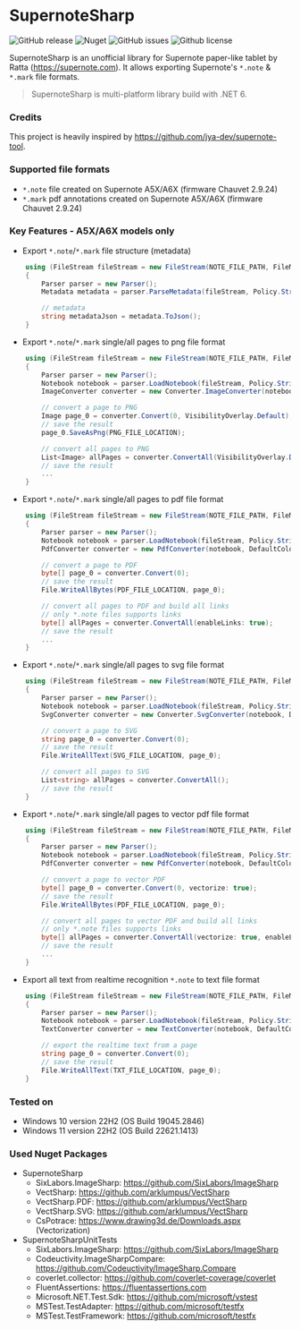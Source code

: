 # SupernoteSharp
![GitHub release](https://img.shields.io/github/release/nelinory/SupernoteSharp)
![Nuget](https://img.shields.io/nuget/dt/SupernoteSharp?label=nuget%20downloads)
![GitHub issues](https://img.shields.io/github/issues/nelinory/SupernoteSharp)
![Github license](https://img.shields.io/github/license/nelinory/SupernoteSharp)

SupernoteSharp is an unofficial library for Supernote paper-like tablet by Ratta (https://supernote.com). It allows exporting Supernote's `*.note` & `*.mark` file formats.

> SupernoteSharp is multi-platform library build with .NET 6.

### Credits
This project is heavily inspired by https://github.com/jya-dev/supernote-tool.

### Supported file formats
- `*.note` file created on Supernote A5X/A6X (firmware Chauvet 2.9.24)
- `*.mark` pdf annotations created on Supernote A5X/A6X (firmware Chauvet 2.9.24)

### Key Features - A5X/A6X models only
- Export `*.note`/`*.mark` file structure (metadata)
```C#
    using (FileStream fileStream = new FileStream(NOTE_FILE_PATH, FileMode.Open, FileAccess.Read))
    {
        Parser parser = new Parser();
        Metadata metadata = parser.ParseMetadata(fileStream, Policy.Strict);

        // metadata
        string metadataJson = metadata.ToJson();
    }
```
- Export `*.note`/`*.mark` single/all pages to png file format
```C#
    using (FileStream fileStream = new FileStream(NOTE_FILE_PATH, FileMode.Open, FileAccess.Read))
    {
        Parser parser = new Parser();
        Notebook notebook = parser.LoadNotebook(fileStream, Policy.Strict);
        ImageConverter converter = new Converter.ImageConverter(notebook, DefaultColorPalette.Grayscale);

        // convert a page to PNG
        Image page_0 = converter.Convert(0, VisibilityOverlay.Default);
        // save the result
        page_0.SaveAsPng(PNG_FILE_LOCATION);

        // convert all pages to PNG
        List<Image> allPages = converter.ConvertAll(VisibilityOverlay.Default);
        // save the result
        ...
    }
```
- Export `*.note`/`*.mark` single/all pages to pdf file format
```C#
    using (FileStream fileStream = new FileStream(NOTE_FILE_PATH, FileMode.Open, FileAccess.Read))
    {
        Parser parser = new Parser();
        Notebook notebook = parser.LoadNotebook(fileStream, Policy.Strict);
        PdfConverter converter = new PdfConverter(notebook, DefaultColorPalette.Grayscale);

        // convert a page to PDF
        byte[] page_0 = converter.Convert(0);
        // save the result
        File.WriteAllBytes(PDF_FILE_LOCATION, page_0);

        // convert all pages to PDF and build all links
        // only *.note files supports links
        byte[] allPages = converter.ConvertAll(enableLinks: true);
        // save the result
        ...
    }
```
- Export `*.note`/`*.mark` single/all pages to svg file format
```C#
    using (FileStream fileStream = new FileStream(NOTE_FILE_PATH, FileMode.Open, FileAccess.Read))
    {
        Parser parser = new Parser();
        Notebook notebook = parser.LoadNotebook(fileStream, Policy.Strict);
        SvgConverter converter = new Converter.SvgConverter(notebook, DefaultColorPalette.Grayscale);

        // convert a page to SVG
        string page_0 = converter.Convert(0);
        // save the result
        File.WriteAllText(SVG_FILE_LOCATION, page_0);

        // convert all pages to SVG
        List<string> allPages = converter.ConvertAll();
        // save the result
    }
``` 
- Export `*.note`/`*.mark` single/all pages to vector pdf file format
```C#
    using (FileStream fileStream = new FileStream(NOTE_FILE_PATH, FileMode.Open, FileAccess.Read))
    {
        Parser parser = new Parser();
        Notebook notebook = parser.LoadNotebook(fileStream, Policy.Strict);
        PdfConverter converter = new PdfConverter(notebook, DefaultColorPalette.Grayscale);

        // convert a page to vector PDF
        byte[] page_0 = converter.Convert(0, vectorize: true);
        // save the result
        File.WriteAllBytes(PDF_FILE_LOCATION, page_0);

        // convert all pages to vector PDF and build all links
        // only *.note files supports links
        byte[] allPages = converter.ConvertAll(vectorize: true, enableLinks: true);
        // save the result
        ...
    }
``` 
- Export all text from realtime recognition `*.note` to text file format
```C#
    using (FileStream fileStream = new FileStream(NOTE_FILE_PATH, FileMode.Open, FileAccess.Read))
    {
        Parser parser = new Parser();
        Notebook notebook = parser.LoadNotebook(fileStream, Policy.Strict);
        TextConverter converter = new TextConverter(notebook, DefaultColorPalette.Grayscale);

        // export the realtime text from a page
        string page_0 = converter.Convert(0);
        // save the result
        File.WriteAllText(TXT_FILE_LOCATION, page_0);
    }
```

### Tested on
- Windows 10 version 22H2 (OS Build 19045.2846)
- Windows 11 version 22H2 (OS Build 22621.1413)
 
### Used Nuget Packages
- SupernoteSharp
    - SixLabors.ImageSharp: https://github.com/SixLabors/ImageSharp
    - VectSharp: https://github.com/arklumpus/VectSharp
    - VectSharp.PDF: https://github.com/arklumpus/VectSharp
    - VectSharp.SVG: https://github.com/arklumpus/VectSharp
    - CsPotrace: https://www.drawing3d.de/Downloads.aspx (Vectorization)
- SupernoteSharpUnitTests
    - SixLabors.ImageSharp: https://github.com/SixLabors/ImageSharp
    - Codeuctivity.ImageSharpCompare: https://github.com/Codeuctivity/ImageSharp.Compare
    - coverlet.collector: https://github.com/coverlet-coverage/coverlet
    - FluentAssertions: https://fluentassertions.com
    - Microsoft.NET.Test.Sdk: https://github.com/microsoft/vstest
    - MSTest.TestAdapter: https://github.com/microsoft/testfx
    - MSTest.TestFramework: https://github.com/microsoft/testfx
